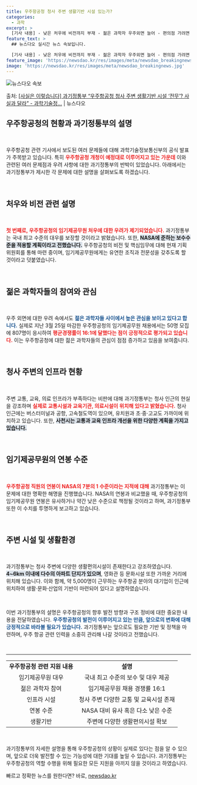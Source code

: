 ```yaml
---
title: 우주항공청 청사 주변 생활기반 시설 있는가?
categories:
  - 과학
excerpt: >
  [기사 내용] - 낮은 처우에 비전까지 부재 - 젊은 과학자 우주외면 늘어 - 편의점 가려면 차로 20분 -…
feature_text: >
  ## 뉴스다오 실시간 뉴스 속보입니다.

  [기사 내용] - 낮은 처우에 비전까지 부재 - 젊은 과학자 우주외면 늘어 - 편의점 가려면 차로 20분 -…
feature_image: 'https://newsdao.kr/res/images/meta/newsdao_breakingnews.jpg'
image: 'https://newsdao.kr/res/images/meta/newsdao_breakingnews.jpg'
---
```


![뉴스다오 속보](https://newsdao.kr/res/images/meta/newsdao_breakingnews.jpg)

<p>출처: <a href="https://newsdao.kr/3451" rel="dofollow">[사실은 이렇습니다] 과기정통부 “우주항공청 청사 주변 생활기반 시설 ‘전무’? 사실과 달라” - 과학기술정…</a> | 뉴스다오</p>

<h2 data-ke-size="size26">우주항공청의 현황과 과기정통부의 설명</h2>

<p data-ke-size="size16">&nbsp;</p>

우주항공청 관련 기사에서 보도된 여러 문제들에 대해 과학기술정보통신부의 공식 발표가 주목받고 있습니다. 특히 <b><span style="color: #ee2323;">우주항공청 개청이 예정대로 이루어지고 있는 가운데</span></b> 이와 관련된 여러 문제점과 우려 사항에 대한 과기정통부의 반박이 있었습니다. 아래에서는 과기정통부가 제시한 각 문제에 대한 설명을 살펴보도록 하겠습니다.

<p data-ke-size="size16">&nbsp;</p>

<h2 data-ke-size="size26">처우와 비전 관련 설명</h2>

<p data-ke-size="size16">&nbsp;</p>

<b><span style="color: #ee2323;">첫 번째로, 우주항공청의 임기제공무원 처우에 대한 우려가 제기되었습니다.</span></b> 과기정통부는 국내 최고 수준의 대우를 보장할 것이라고 밝혔습니다. 또한, <b><span style="background-color: #21538527;">NASA에 준하는 보수수준을 적용할 계획이라고 전했습니다.</span></b> 우주항공청의 비전 및 핵심임무에 대해 현재 기획위원회를 통해 마련 중이며, 임기제공무원에게는 유연한 조직과 전문성을 갖추도록 할 것이라고 덧붙였습니다.

<p data-ke-size="size16">&nbsp;</p>

<h2 data-ke-size="size26">젊은 과학자들의 참여와 관심</h2>

<p data-ke-size="size16">&nbsp;</p>

우주 외면에 대한 우려 속에서도 <b><span style="color: #1a5490;">젊은 과학자들 사이에서 높은 관심을 보이고 있다고 합니다.</span></b> 실제로 지난 3월 25일 마감한 우주항공청의 임기제공무원 채용에서는 50명 모집에 807명이 응시하여 <b><span style="color: #ee2323;">평균경쟁률이 16:1에 달했다는 점이 긍정적으로 평가되고 있습니다.</span></b> 이는 우주항공청에 대한 젊은 과학자들의 관심이 점점 증가하고 있음을 보여줍니다. 

<p data-ke-size="size16">&nbsp;</p>

<h2 data-ke-size="size26">청사 주변의 인프라 현황</h2>

<p data-ke-size="size16">&nbsp;</p>

주변 교통, 교육, 의료 인프라가 부족하다는 비판에 대해 과기정통부는 청사 인근의 현실을 강조하며 <b><span style="color: #ee2323;">실제로 교통시설과 교육기관, 의료시설이 위치해 있다고 밝혔습니다.</span></b> 청사 인근에는 버스터미널과 공항, 고속철도역이 있으며, 유치원과 초·중·고교도 가까이에 위치하고 있습니다. 또한, <b><span style="background-color: #21538527;">사천시는 교통과 교육 인프라 개선을 위한 다양한 계획을 가지고 있습니다.</span></b>

<p data-ke-size="size16">&nbsp;</p>

<h2 data-ke-size="size26">임기제공무원의 연봉 수준</h2>

<p data-ke-size="size16">&nbsp;</p>

<b><span style="color: #ee2323;">우주항공청 직원의 연봉이 NASA의 7분의 1 수준이라는 지적에 대해</span></b> 과기정통부는 이 문제에 대한 명확한 해명을 진행했습니다. NASA의 연봉과 비교했을 때, 우주항공청의 임기제공무원 연봉은 유사하거나 약간 낮은 수준으로 책정될 것이라고 하며, 과기정통부 또한 이 수치를 투명하게 보고하고 있습니다.

<p data-ke-size="size16">&nbsp;</p>

<h2 data-ke-size="size26">주변 시설 및 생활환경</h2>

<p data-ke-size="size16">&nbsp;</p>

과기정통부는 청사 주변에 다양한 생활편의시설이 존재한다고 강조하였습니다. <b><span style="background-color: #21538527;">4~6km 이내에 다수의 아파트 단지가 있으며</span></b>, 영화관 등 문화시설 또한 가까운 거리에 위치해 있습니다. 이와 함께, 약 5,000명이 근무하는 우주항공 분야의 대기업이 인근에 위치하여 생활·문화·산업의 기반이 마련되어 있다고 설명하였습니다.

<p data-ke-size="size16">&nbsp;</p>

이번 과기정통부의 설명은 우주항공청의 향후 발전 방향과 구조 정비에 대한 중요한 내용을 전달하였습니다. <b><span style="color: #1a5490;">우주항공청의 발전이 이루어지고 있는 만큼, 앞으로의 변화에 대해 긍정적으로 바라볼 필요가 있습니다.</span></b> 과기정통부는 앞으로도 필요한 기반 및 정책을 마련하며, 우주 항공 관련 인력을 소중히 관리해 나갈 것이라고 전했습니다.

<p data-ke-size="size16">&nbsp;</p>

<hr/>

<table style="width: 100%; border-collapse: collapse;">
<tr>
<td style="text-align: center; height: 17px;"><b>우주항공청 관련 지원 내용</b></td>
<td style="text-align: center; height: 17px;"><b>설명</b></td>
</tr>
<tr>
<td style="text-align: center; height: 17px;">임기제공무원 대우</td>
<td style="text-align: center; height: 17px;">국내 최고 수준의 보수 및 대우 제공</td>
</tr>
<tr>
<td style="text-align: center; height: 17px;">젊은 과학자 참여</td>
<td style="text-align: center; height: 17px;">임기제공무원 채용 경쟁률 16:1</td>
</tr>
<tr>
<td style="text-align: center; height: 17px;">인프라 시설</td>
<td style="text-align: center; height: 17px;">청사 주변 다양한 교통 및 교육시설 존재</td>
</tr>
<tr>
<td style="text-align: center; height: 17px;">연봉 수준</td>
<td style="text-align: center; height: 17px;">NASA 대비 유사 혹은 다소 낮은 수준</td>
</tr>
<tr>
<td style="text-align: center; height: 17px;">생활기반</td>
<td style="text-align: center; height: 17px;">주변에 다양한 생활편의시설 확보</td>
</tr>
</table>

<p data-ke-size="size16">&nbsp;</p>

과기정통부의 자세한 설명을 통해 우주항공청의 상황이 실제로 있다는 점을 알 수 있으며, 앞으로 더욱 발전할 수 있는 가능성에 대한 기대를 높일 수 있습니다. 과기정통부는 우주항공청의 역할 수행을 위해 필요한 모든 지원을 아끼지 않을 것이라고 하였습니다. 

빠르고 정확한 뉴스를 원한다면? 바로, <a href="https://newsdao.kr" rel="dofollow">newsdao.kr</a>


